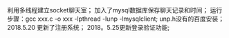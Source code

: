 利用多线程建立socket聊天室；
加入了mysql数据库保存聊天记录和时间；
运行步骤：gcc xxx.c -o xxx -lpthread -lunp -lmysqlclient;
unp.h没有的百度安装；
2018.5.20 更新了注册系统；
2018。5.25更新登录验证功能;

